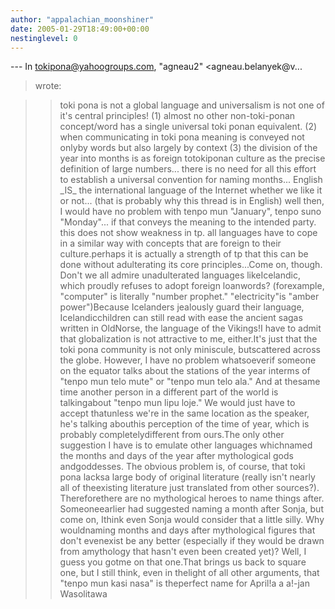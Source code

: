 ```yaml
---
author: "appalachian_moonshiner"
date: 2005-01-29T18:49:00+00:00
nestinglevel: 0
---
```

\---
 In [tokipona@yahoogroups.com](mailto://tokipona@yahoogroups.com), "agneau2" <agneau.belanyek@v...
>wrote:

>> toki pona is not a global language and universalism is not one of
> it's central principles!
>> (1) almost no other non-toki-ponan concept/word has a single
> universal toki ponan equivalent.
> (2) when communicating in toki pona meaning is conveyed not onlyby words but also largely by context
> (3) the division of the year into months is as foreign totokiponan
> culture as the precise definition of large numbers...
> there is no need for all this effort to establish a universal
> convention for naming months...
> English \_IS\_ the international language of the Internet whether we
> like it or not... (that is probably why this thread is in English)
> well then, I would have no problem with tenpo mun "January", tenpo
> suno "Monday"... if that conveys the meaning to the intended party.
> this does not show weakness in tp. all languages have to cope in a
> similar way with concepts that are foreign to their culture.perhaps
> it is actually a strength of tp that this can be done without
> adulterating its core principles...Come on, though. Don't we all admire unadulterated languages likeIcelandic, which proudly refuses to adopt foreign loanwords? (forexample, "computer" is literally "number prophet." "electricity"is "amber power")Because Icelanders jealously guard their language, Icelandicchildren can still read with ease the ancient sagas written in OldNorse, the language of the Vikings!I have to admit that globalization is not attractive to me, either.It's just that the toki pona community is not only miniscule, butscattered across the globe. However, I have no problem whatsoeverif someone on the equator talks about the stations of the year interms of "tenpo mun telo mute" or "tenpo mun telo ala." And at thesame time another person in a different part of the world is talkingabout "tenpo mun lipu loje." We would just have to accept thatunless we're in the same location as the speaker, he's talking abouthis perception of the time of year, which is probably completelydifferent from ours.The only other suggestion I have is to emulate other languages whichnamed the months and days of the year after mythological gods andgoddesses. The obvious problem is, of course, that toki pona lacksa large body of original literature (really isn't nearly all of theexisting literature just translated from other sources?). Thereforethere are no mythological heroes to name things after. Someoneearlier had suggested naming a month after Sonja, but come on, Ithink even Sonja would consider that a little silly. Why wouldnaming months and days after mythological figures that don't evenexist be any better (especially if they would be drawn from amythology that hasn't even been created yet)? Well, I guess you gotme on that one.That brings us back to square one, but I still think, even in thelight of all other arguments, that "tenpo mun kasi nasa" is theperfect name for April!a a a!-jan Wasolitawa
